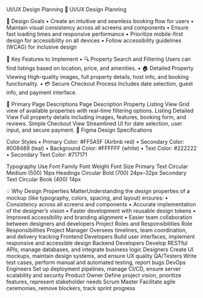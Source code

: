 UI/UX Design Planning
🧩 UI/UX Design Planning

🎯 Design Goals
	•	Create an intuitive and seamless booking flow for users
	•	Maintain visual consistency across all screens and components
	•	Ensure fast loading times and responsive performance
	•	Prioritize mobile-first design for accessibility on all devices
	•	Follow accessibility guidelines (WCAG) for inclusive design


🚀 Key Features to Implement
	•	🔍 Property Search and Filtering
Users can find listings based on location, price, and amenities.
	•	🏠 Detailed Property Viewing
High-quality images, full property details, host info, and booking functionality.
	•	💳 Secure Checkout Process
Includes date selection, guest info, and payment interface.

📄 Primary Page Descriptions
Page
Description
Property Listing View
Grid view of available properties with real-time filtering options.
Listing Detailed View
Full property details including images, features, booking form, and reviews.
Simple Checkout View
Streamlined UI for date selection, user input, and secure payment.
🎨 Figma Design Specifications

Color Styles
	•	Primary Color: #FF5A5F (Airbnb red)
	•	Secondary Color: #008489 (teal)
	•	Background Color: #FFFFFF (white)
	•	Text Color: #222222
	•	Secondary Text Color: #717171

Typography
Use
Font Family
Font Weight
Font Size
Primary Text
Circular
Medium (500)
16px
Headings
Circular
Bold (700)
24px–32px
Secondary Text
Circular
Book (400)
14px

💡 Why Design Properties MatterUnderstanding the design properties of a mockup (like typography, colors, spacing, and layout) ensures:
	•	Consistency across all screens and components
	•	Accurate implementation of the designer’s vision
	•	Faster development with reusable design tokens
	•	Improved accessibility and branding alignment
	•	Easier team collaboration between designers and developers
	 Project Roles and Responsibilities
Role
Responsibilities
Project Manager
Oversees timelines, team coordination, and delivery tracking
Frontend Developers
Build user interfaces, implement responsive and accessible design
Backend Developers
Develop RESTful APIs, manage databases, and integrate business logic
Designers
Create UI mockups, maintain design systems, and ensure UX quality
QA/Testers
Write test cases, perform manual and automated testing, report bugs
DevOps Engineers
Set up deployment pipelines, manage CI/CD, ensure server scalability and security
Product Owner
Define project vision, prioritize features, represent stakeholder needs
Scrum Master
Facilitate agile ceremonies, remove blockers, track sprint progress

